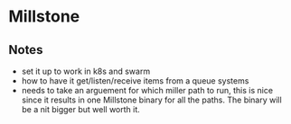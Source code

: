 # Millstone

## Notes

* set it up to work in k8s and swarm
* how to have it get/listen/receive  items from a queue systems
* needs to take an arguement for which miller path to run, this is nice
since it results in one Millstone binary for all the paths.  The binary will 
be a nit bigger but well worth it.  
